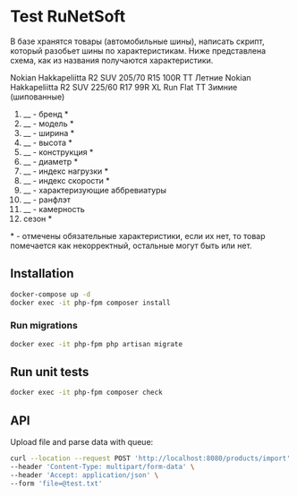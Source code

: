 # Test RuNetSoft
В базе хранятся  товары (автомобильные шины), написать скрипт, который разобьет шины по характеристикам.  Ниже представлена схема, как из названия получаются характеристики.

Nokian Hakkapeliitta R2 SUV 205/70 R15 100R TT  Летние
Nokian Hakkapeliitta R2 SUV 225/60 R17 99R XL Run Flat TT Зимние (шипованные)
1. __ - бренд *
2. __ - модель *
3. __ - ширина *
4. __ - высота *
5. __ - конструкция *
6. __ - диаметр *
7. __ - индекс нагрузки *
8. __ - индекс скорости *
9. __ - характеризующие аббревиатуры
10. __ - ранфлэт
11. __ - камерность
12. сезон *

\* - отмечены обязательные характеристики, если их нет, то товар помечается как некорректный, остальные могут быть или нет.

## Installation
```bash
docker-compose up -d
docker exec -it php-fpm composer install
````

### Run migrations
```bash
docker exec -it php-fpm php artisan migrate
```

## Run unit tests
```bash
docker exec -it php-fpm composer check
```
## API

Upload file and parse data with queue:

```bash
curl --location --request POST 'http://localhost:8080/products/import' \
--header 'Content-Type: multipart/form-data' \
--header 'Accept: application/json' \
--form 'file=@test.txt'
```
